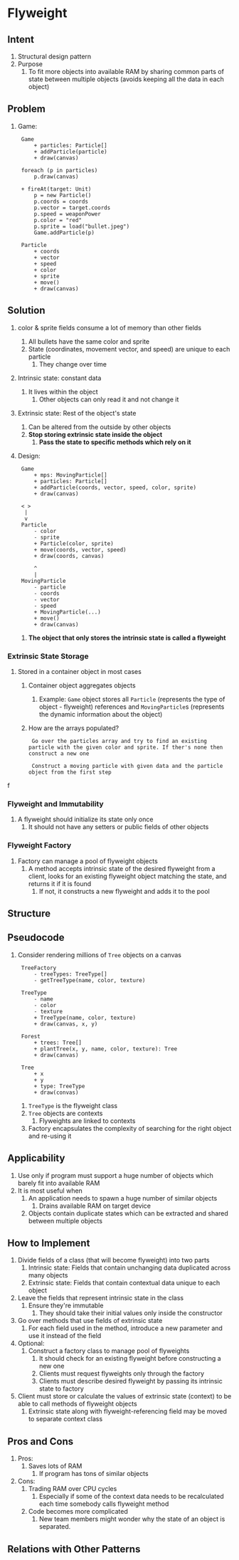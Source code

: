 # Flyweight #
## Intent ##
1. Structural design pattern
2. Purpose
	1. To fit more objects into available RAM by sharing common parts of state between multiple objects (avoids keeping all the data in each object)

## Problem ##
1. Game:

		Game
			+ particles: Particle[]
			+ addParticle(particle)
			+ draw(canvas)

		foreach (p in particles)
			p.draw(canvas)

		+ fireAt(target: Unit)
			p = new Particle()
			p.coords = coords
			p.vector = target.coords
			p.speed = weaponPower
			p.color = "red"
			p.sprite = load("bullet.jpeg")
			Game.addParticle(p)

		Particle
			+ coords
			+ vector
			+ speed
			+ color
			+ sprite
			+ move()
			+ draw(canvas)

## Solution ##
1. color & sprite fields consume a lot of memory than other fields
	1. All bullets have the same color and sprite
	2. State (coordinates, movement vector, and speed) are unique to each particle
		1. They change over time
2. Intrinsic state: constant data
	1. It lives within the object
		1. Other objects can only read it and not change it
3. Extrinsic state: Rest of the object's state
	1. Can be altered from the outside by other objects
	2. **Stop storing extrinsic state inside the object**
		1. **Pass the state to specific methods which rely on it**
4. Design:

		Game
			+ mps: MovingParticle[]
			+ particles: Particle[]
			+ addParticle(coords, vector, speed, color, sprite)
			+ draw(canvas)

		< >
		 |
		 v
		Particle
			- color
			- sprite
			+ Particle(color, sprite)
			+ move(coords, vector, speed)
			+ draw(coords, canvas)

			^
			|
		MovingParticle
			- particle
			- coords
			- vector
			- speed
			+ MovingParticle(...)
			+ move()
			+ draw(canvas)

	1. **The object that only stores the intrinsic state is called a flyweight**

### Extrinsic State Storage ###
1. Stored in a container object in most cases
	1. Container object aggregates objects
		1. Example: `Game` object stores all `Particle` (represents the type of object - flyweight) references and `MovingParticle`s (represents the dynamic information about the object)
	2. How are the arrays populated?

			Go over the particles array and try to find an existing particle with the given color and sprite. If ther's none then construct a new one

			Construct a moving particle with given data and the particle object from the first step
f
### Flyweight and Immutability ###
1. A flyweight should initialize its state only once
	1. It should not have any setters or public fields of other objects

### Flyweight Factory ###
1. Factory can manage a pool of flyweight objects
	1. A method accepts intrinsic state of the desired flyweight from a client, looks for an existing flyweight object matching the state, and returns it if it is found
		1. If not, it constructs a new flyweight and adds it to the pool

## Structure ##
## Pseudocode ##
1. Consider rendering millions of `Tree` objects on a canvas

		TreeFactory
			- treeTypes: TreeType[]
			- getTreeType(name, color, texture)

		TreeType
			- name
			- color
			- texture
			+ TreeType(name, color, texture)
			+ draw(canvas, x, y)

		Forest
			+ trees: Tree[]
			+ plantTree(x, y, name, color, texture): Tree
			+ draw(canvas)

		Tree
			+ x
			+ y
			+ type: TreeType
			+ draw(convas)

	1. `TreeType` is the flyweight class
	2. `Tree` objects are contexts
		1. Flyweights are linked to contexts
	3. Factory encapsulates the complexity of searching for the right object and re-using it

## Applicability ##
1. Use only if program must support a huge number of objects which barely fit into available RAM
2. It is most useful when
	1. An application needs to spawn a huge number of similar objects
		1. Drains available RAM on target device
	2. Objects contain duplicate states which can be extracted and shared between multiple objects

## How to Implement ##
1. Divide fields of a class (that will become flyweight) into two parts
	1. Intrinsic state: Fields that contain unchanging data duplicated across many objects
	2. Extrinsic state: Fields that contain contextual data unique to each object
2. Leave the fields that represent intrinsic state in the class
	1. Ensure they're immutable
		1. They should take their initial values only inside the constructor
3. Go over methods that use fields of extrinsic state
	1. For each field used in the method, introduce a new parameter and use it instead of the field
4. Optional:
	1. Construct a factory class to manage pool of flyweights
		1. It should check for an existing flyweight before constructing a new one
		2. Clients must request flyweights only through the factory
		3. Clients must describe desired flyweight by passing its intrinsic state to factory
5. Client must store or calculate the values of extrinsic state (context) to be able to call methods of flyweight objects
	1. Extrinsic state along with flyweight-referencing field may be moved to separate context class

## Pros and Cons ##
1. Pros:
	1. Saves lots of RAM
		1. If program has tons of similar objects
2. Cons:
	1. Trading RAM over CPU cycles
		1. Especially if some of the context data needs to be recalculated each time somebody calls flyweight method
	2. Code becomes more complicated
		1. New team members might wonder why the state of an object is separated.

## Relations with Other Patterns ##
